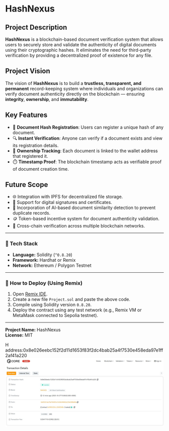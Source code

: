 # HashNexus

## Project Description
**HashNexus** is a blockchain-based document verification system that allows users to securely store and validate the authenticity of digital documents using their cryptographic hashes. It eliminates the need for third-party verification by providing a decentralized proof of existence for any file.

## Project Vision
The vision of **HashNexus** is to build a **trustless, transparent, and permanent** record-keeping system where individuals and organizations can verify document authenticity directly on the blockchain — ensuring **integrity**, **ownership**, and **immutability**.

## Key Features
- 🧩 **Document Hash Registration**: Users can register a unique hash of any document.
- 🔍 **Instant Verification**: Anyone can verify if a document exists and view its registration details.
- 🔐 **Ownership Tracking**: Each document is linked to the wallet address that registered it.
- ⏱️ **Timestamp Proof**: The blockchain timestamp acts as verifiable proof of document creation time.

## Future Scope
- 🌐 Integration with IPFS for decentralized file storage.
- 📄 Support for digital signatures and certificates.
- 🧠 Incorporation of AI-based document similarity detection to prevent duplicate records.
- 🪙 Token-based incentive system for document authenticity validation.
- 🔗 Cross-chain verification across multiple blockchain networks.

---

### 🧠 Tech Stack
- **Language:** Solidity (`^0.8.20`)
- **Framework:** Hardhat or Remix
- **Network:** Ethereum / Polygon Testnet

---

### 🧪 How to Deploy (Using Remix)
1. Open [Remix IDE](https://remix.ethereum.org/).
2. Create a new file `Project.sol` and paste the above code.
3. Compile using Solidity version `0.8.20`.
4. Deploy the contract using any test network (e.g., Remix VM or MetaMask connected to Sepolia testnet).

---

**Project Name:** HashNexus  
**License:** MIT

H address:0x8e026eebc152f2d11d1653f83f2dc4bab25a4f7530e458eda97e1ff2af41a220
![alt text](Transcation_Screenshot.JPG)